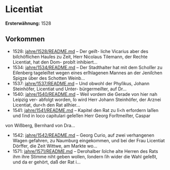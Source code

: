 # Licentiat

**Ersterwähnung:** 1528

## Vorkommen
- 1528: [jahre/1528/README.md](../jahre/1528/README.md) – Der geiſt-
liche Vicarius aber des biſchöflichen Hauſes zu Zeit, Herr
Nicolaus Tilemann, der Rechte Licentiat, hat den Dom-
probſt inhibiert...
- 1534: [jahre/1534/README.md](../jahre/1534/README.md) – Der Stadthalter hat mit dem Schoſſer zu Eiſenberg
tageleiſtet wegen eines erſhlagenen Mannes an der
Jeniſchen Spigze über des Schotten Weinb...
- 1537: [jahre/1537/README.md](../jahre/1537/README.md) – Und obwohl
der Phyſikus, Johann Steinhöfer, Licentiat und Unter-
bürgermeiſter, auf Dr...
- 1540: [jahre/1540/README.md](../jahre/1540/README.md) – Weil vordem die Gerade von hier nah Leipzig ver-
abfolgt worden, ſo wird Herr Johann Steinhöfer, der
Arznei Licentiat, dur<h den Rat allhier...
- 1541: [jahre/1541/README.md](../jahre/1541/README.md) – Kapitel den Rat zu ſi<h erfordern laſſen und ſind in
loco capitulari geſeſſen Herr Georg Forſtmeiſter, Caspar

von Wißberg, Bernhard von Dra...
- 1542: [jahre/1542/README.md](../jahre/1542/README.md) – Georg Curio, auf zwei
verhangenen Wagen gefahren, zu Naumburg eingekommen,
und bei der Frau Licentiat Dörffer, die Zeit Wittwe, am
Markte wo...
- 1571: [jahre/1571/README.md](../jahre/1571/README.md) – Derohalber ſolche alte Herren des Rats ihm ihre Stimme
niht geben wollen, ſondern ſih wider die Wahl geſeßt,
und da er gehört, daß der Rat i...
